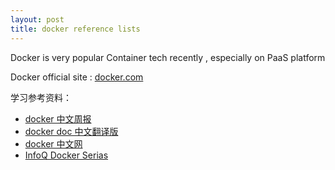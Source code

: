```yaml
---
layout: post
title: docker reference lists
---
```


Docker is very popular Container tech recently , especially on PaaS platform 

Docker official site : [docker.com](http://docker.com)

学习参考资料：

- [docker 中文周报](http://docker.imcrm.me/index)
- [docker doc 中文翻译版](http://dockerpool.com/static/books/docker_practice/index.html)
- [docker 中文网](https://docker.cn/)
- [InfoQ Docker Serias](http://www.infoq.com/cn/dockers)
